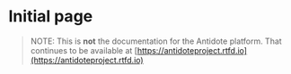 # Initial page

> NOTE: This is **not** the documentation for the Antidote platform. That continues to be available at [https://antidoteproject.rtfd.io](https://antidoteproject.rtfd.io)

